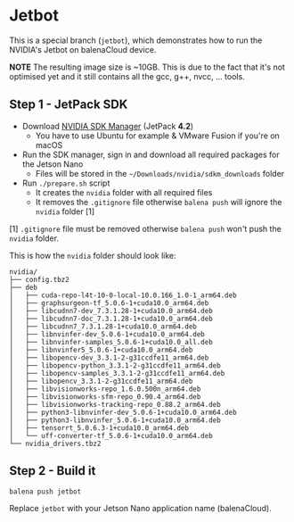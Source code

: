 # Jetbot

This is a special branch (`jetbot`), which demonstrates how to run the NVIDIA's Jetbot
on balenaCloud device.

**NOTE** The resulting image size is ~10GB. This is due to the fact that it's not
optimised yet and it still contains all the gcc, g++, nvcc, ... tools.

## Step 1 - JetPack SDK

* Download [NVIDIA SDK Manager](https://developer.nvidia.com/embedded/jetpack) (JetPack **4.2**)
  * You have to use Ubuntu for example & VMware Fusion if you're on macOS
* Run the SDK manager, sign in and download all required packages for the Jetson Nano
  * Files will be stored in the `~/Downloads/nvidia/sdkm_downloads` folder
* Run `./prepare.sh` script
  * It creates the `nvidia` folder with all required files
  * It removes the `.gitignore` file otherwise `balena push` will ignore the `nvidia` folder [1]

[1] `.gitignore` file must be removed otherwise `balena push` won't push the `nvidia` folder.

This is how the `nvidia` folder should look like:

```text
nvidia/
├── config.tbz2
├── deb
│   ├── cuda-repo-l4t-10-0-local-10.0.166_1.0-1_arm64.deb
│   ├── graphsurgeon-tf_5.0.6-1+cuda10.0_arm64.deb
│   ├── libcudnn7-dev_7.3.1.28-1+cuda10.0_arm64.deb
│   ├── libcudnn7-doc_7.3.1.28-1+cuda10.0_arm64.deb
│   ├── libcudnn7_7.3.1.28-1+cuda10.0_arm64.deb
│   ├── libnvinfer-dev_5.0.6-1+cuda10.0_arm64.deb
│   ├── libnvinfer-samples_5.0.6-1+cuda10.0_all.deb
│   ├── libnvinfer5_5.0.6-1+cuda10.0_arm64.deb
│   ├── libopencv-dev_3.3.1-2-g31ccdfe11_arm64.deb
│   ├── libopencv-python_3.3.1-2-g31ccdfe11_arm64.deb
│   ├── libopencv-samples_3.3.1-2-g31ccdfe11_arm64.deb
│   ├── libopencv_3.3.1-2-g31ccdfe11_arm64.deb
│   ├── libvisionworks-repo_1.6.0.500n_arm64.deb
│   ├── libvisionworks-sfm-repo_0.90.4_arm64.deb
│   ├── libvisionworks-tracking-repo_0.88.2_arm64.deb
│   ├── python3-libnvinfer-dev_5.0.6-1+cuda10.0_arm64.deb
│   ├── python3-libnvinfer_5.0.6-1+cuda10.0_arm64.deb
│   ├── tensorrt_5.0.6.3-1+cuda10.0_arm64.deb
│   └── uff-converter-tf_5.0.6-1+cuda10.0_arm64.deb
└── nvidia_drivers.tbz2
```

## Step 2 - Build it

```sh
balena push jetbot
```

Replace `jetbot` with your Jetson Nano application name (balenaCloud).

